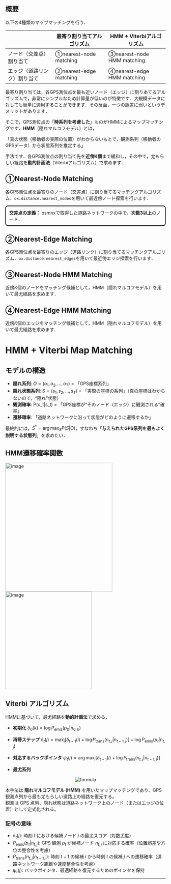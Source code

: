 ## 概要
以下の4種類のマップマッチングを行う．

| |  最寄り割り当てアルゴリズム  |  HMM + Viterbiアルゴリズム  |
| ----| ---- | ---- |
|ノード（交差点）割り当て|  ①nearest-node matching |  ③nearest-node HMM matching  |
|エッジ（道路リンク）割り当て|  ②nearest-edge matching  |  ④nearest-edge HMM matching  |

最寄り割り当ては，各GPS測位点を最も近いノード（エッジ）に割りあてるアルゴリズムで，非常にシンプルなため計算量が低いのが特徴です．大規模データに対しても簡単に適用することができます．その反面，一つの誤差に弱いというデメリットがあります．

そこで，GPS測位点の「**時系列を考慮した**」ものがHMMによるマップマッチングです．**HMM**（隠れマルコフモデル）とは，

「真の状態（移動者の実際の位置）がわからないもとで，観測系列（移動者のGPSデータ）から状態系列を推定する」

手法です．各GPS測位点の割り当て先を**近傍**$\mathbf{K}$**個**まで緩和し，その中で，尤もらしい経路を**動的計画法**（Viterbiアルゴリズム）で求めます．

## ①Nearest-Node Matching 
各GPS測位点を最寄りのノード（交差点）に割り当てるマッチングアルゴリズム．``ox.distance.nearest_nodes``を用いて最近傍ノード探索を行います．

<div style="border:2px solid black; padding:10px; border-radius:8px;">
<b>交差点の定義：</b>  
osmnxで取得した道路ネットワークの中で，<b>次数3以上</b>のノード．
</div>

## ②Nearest-Edge Matching
各GPS測位点を最寄りのエッジ（道路リンク）に割り当てるマッチングアルゴリズム．``ox.distance.nearest_edges``を用いて最近傍エッジ探索を行います．

## ③Nearest-Node HMM Matching
近傍$K$個のノードをマッチング候補として，HMM（隠れマルコフモデル）を用いて最尤経路を求めます．

## ④Nearest-Edge HMM Matching
近傍$K$個のエッジをマッチング候補として，HMM（隠れマルコフモデル）を用いて最尤経路を求めます．

# HMM + Viterbi Map Matching 
## モデルの構造
- **隠れ系列**: $O=(o_1,o_2,...,o_T)$ = 「GPS座標系列」
- **隠れ状態系列**: $S = (s_1,s_2,...,s_T)$ = 「実際の座標の系列」（真の座標はわからないので，“隠れ”状態）
- **観測確率**: P(o_t|s_t) = 「GPS座標が“そのノード（エッジ）に観測される”確率」
- **遷移確率**: 「道路ネットワークに沿って状態がどのように遷移するか」

最終的には，$S^* = \arg \max_S P(S|O)$，すなわち「**与えられたGPS系列を最もよく説明する状態列**」を求めたい．

## HMM遷移確率関数
<img width="336" height="405" alt="image" src="https://github.com/user-attachments/assets/59c7af1d-c7a6-45d0-a5e7-5b8e730dbad8" />

<img width="271" height="307" alt="image" src="https://github.com/user-attachments/assets/d249db76-f441-4182-9486-651dbd3a811d" />

## Viterbi アルゴリズム
HMMに基づいて，最尤経路を**動的計画法**で求める．


- **初期化** $\delta_0(k) = \log P_{\text{emis}}(p_0|n_{0,k})$

- **再帰ステップ**  $\delta_t(j) = \max_i \left[ \delta_{t-1}(i) + \log P_{\text{trans}}(n_{t,j}|n_{t-1,j}) \right] + \log P_{\text{emis}}(p_t|n_{t,j})$

- **対応するバックポインタ**  $\psi_t(j) = \arg \max_i \left[ \delta_{t-1}(i) + \log P_{\text{trans}}(n_{t,j}|n_{t-1,j}) \right]$
- **最尤系列**  

<p align="center">
  <img src="https://latex.codecogs.com/svg.latex?n_t^*%20=%20\psi_{t+1}(n_{t+1}^*),%20\quad%20n_T^*%20=%20\arg\max_j%20\delta_T(j)" alt="formula"/>
</p>


本手法は **隠れマルコフモデル (HMM)** を用いたマップマッチングであり、GPS 観測点列から最も尤もらしい道路上の経路を復元する。  
観測は GPS 点列、隠れ状態は道路ネットワーク上のノード（またはエッジの位置）として定式化される。


### 記号の意味
- $\delta_t(j)$: 時刻 $t$ における候補ノード $j$ の最尤スコア（対数尤度）  
- $P_{\text{emis}}(p_t|n_{t,j})$: GPS 観測 $p_t$ が候補ノード $n_{t,j}$ に対応する確率（位置誤差や方位の整合性を考慮）  
- $P_{\text{trans}}(n_{t,j}|n_{t-1,i})$: 時刻 $t-1$ の候補 $i$ から時刻 $t$ の候補 $j$ への遷移確率（道路ネットワーク距離や速度整合性を考慮）  
- $\psi_t(j)$: バックポインタ．最適経路を復元するためのポインタを保持  

---
